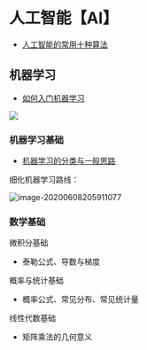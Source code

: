 # 人工智能【AI】

* [人工智能的常用十种算法](人工智能/人工智能的常用十种算法.md)



## 机器学习

* [如何入门机器学习](人工智能/机器学习/如何入门机器学习.md)

![](https://gitee.com/wugenqiang/PictureBed/raw/master/NoteBook/20200607103038.jpg)

### 机器学习基础

* [机器学习的分类与一般思路](人工智能/机器学习/机器学习的分类与一般思路.md)



细化机器学习路线：

![image-20200608205911077](https://gitee.com/wugenqiang/PictureBed/raw/master/NoteBook/20200608205913.png)

### 数学基础



微积分基础

* 泰勒公式、导数与梯度

概率与统计基础

* 概率公式、常见分布、常见统计量

线性代数基础

* 矩阵乘法的几何意义

